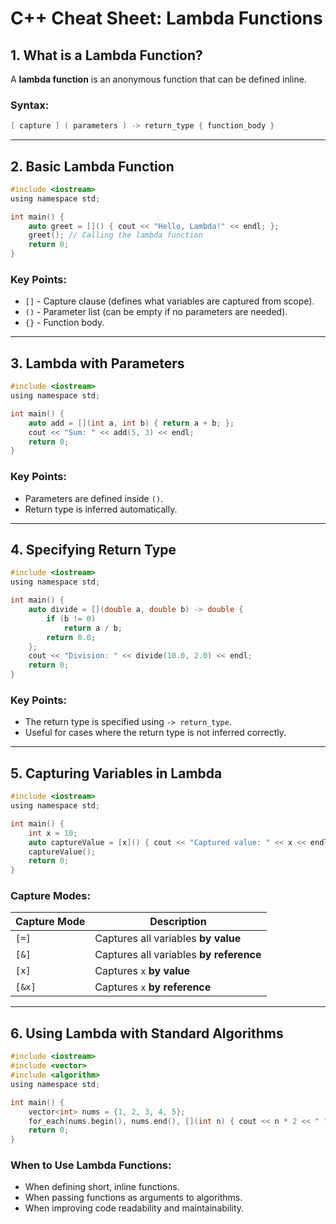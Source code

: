 # C++ Cheat Sheet: Lambda Functions

## 1. What is a Lambda Function?
A **lambda function** is an anonymous function that can be defined inline.

### Syntax:
```c
[ capture ] ( parameters ) -> return_type { function_body }
```

---

## 2. Basic Lambda Function
```c
#include <iostream>
using namespace std;

int main() {
    auto greet = []() { cout << "Hello, Lambda!" << endl; };
    greet(); // Calling the lambda function
    return 0;
}
```

### Key Points:
- `[]` - Capture clause (defines what variables are captured from scope).
- `()` - Parameter list (can be empty if no parameters are needed).
- `{}` - Function body.

---

## 3. Lambda with Parameters
```c
#include <iostream>
using namespace std;

int main() {
    auto add = [](int a, int b) { return a + b; };
    cout << "Sum: " << add(5, 3) << endl;
    return 0;
}
```

### Key Points:
- Parameters are defined inside `()`.
- Return type is inferred automatically.

---

## 4. Specifying Return Type
```c
#include <iostream>
using namespace std;

int main() {
    auto divide = [](double a, double b) -> double {
        if (b != 0)
            return a / b;
        return 0.0;
    };
    cout << "Division: " << divide(10.0, 2.0) << endl;
    return 0;
}
```

### Key Points:
- The return type is specified using `-> return_type`.
- Useful for cases where the return type is not inferred correctly.

---

## 5. Capturing Variables in Lambda
```c
#include <iostream>
using namespace std;

int main() {
    int x = 10;
    auto captureValue = [x]() { cout << "Captured value: " << x << endl; };
    captureValue();
    return 0;
}
```

### Capture Modes:
| Capture Mode | Description |
|-------------|-------------|
| `[=]` | Captures all variables **by value** |
| `[&]` | Captures all variables **by reference** |
| `[x]` | Captures `x` **by value** |
| `[&x]` | Captures `x` **by reference** |

---

## 6. Using Lambda with Standard Algorithms
```c
#include <iostream>
#include <vector>
#include <algorithm>
using namespace std;

int main() {
    vector<int> nums = {1, 2, 3, 4, 5};
    for_each(nums.begin(), nums.end(), [](int n) { cout << n * 2 << " "; });
    return 0;
}
```

### When to Use Lambda Functions:
- When defining short, inline functions.
- When passing functions as arguments to algorithms.
- When improving code readability and maintainability.